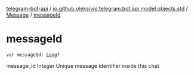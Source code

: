 [telegram-bot-api](../../index.md) / [io.github.oleksivio.telegram.bot.api.model.objects.std](../index.md) / [Message](index.md) / [messageId](./message-id.md)

# messageId

`var messageId: `[`Long`](https://kotlinlang.org/api/latest/jvm/stdlib/kotlin/-long/index.html)`?`

message_id Integer Unique message identifier inside this chat

